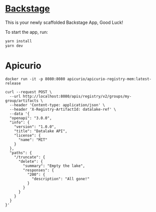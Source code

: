 # [Backstage](https://backstage.io)

This is your newly scaffolded Backstage App, Good Luck!

To start the app, run:

```sh
yarn install
yarn dev
```

# Apicurio

```
docker run -it -p 8080:8080 apicurio/apicurio-registry-mem:latest-release

curl --request POST \
  --url http://localhost:8080/apis/registry/v2/groups/my-group/artifacts \
  --header 'Content-type: application/json' \
  --header 'X-Registry-ArtifactId: datalake-ref' \
  --data '{
  "openapi": "3.0.0",
  "info": {
    "version": "1.0.0",
    "title": "Datalake API",
    "license": {
      "name": "MIT"
    }
  },
  "paths": {
    "/truncate": {
      "delete": {
        "summary": "Empty the lake",
        "responses": {
          "200": {
            "description": "All gone!"
          }
        }
      }
    }
  }
}'
```